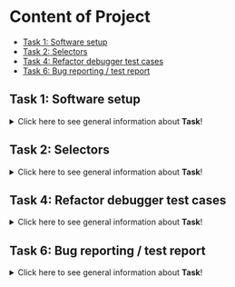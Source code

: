 # Content of Project

* [Task 1: Software setup](#Task-1:-Software-setup)
* [Task 2: Selectors](#Task-2:-Selectors)
* [Task 4: Refactor debugger test cases](#Task-4:-Refactor_debugger_test_cases)
* [Task 6: Bug reporting / test report](#Task-6:-Bug_reporting_test_report)



## Task 1: Software setup
<details>
<summary>Click here to see general information about <b>Task</b>!</summary>
  
##   *"Podzadanie 1: Dlaczego zdecydowałem się wziąć udział w wyzwaniu Dare IT Challenge?"*

Zdecydowałam się wziąć udział w wyzwaniu bo chcę zmienić swoje życie-pracę, bo od dawna mnie to interesowało.
#### Napędza mnie możliwość rozwoju, ciekawość, dociekliwość, wytrwałość w dążeniu do celu. 
#### Uwielbiam wiedzieć "skąd"? i "dlaczego"?
Moim celem jest nauczyć się testowania, poznać tajniki tego zawodu by umieć z łatwością wspierać zespoły dweloperów a przy tym mieć frajdę z odnalezienia buga :smiley:.

##   **Zadanie dla chętnych. Nie samymi testami automatycznymi człowiek żyje.**

Udzielono odpowiedzi dobrze na 6 z 14
</details>

## Task 2: Selectors
<details>
<summary>Click here to see general information about <b>Task</b>!</summary>

##   **Subtask 2: Search for selectors on the login page. List all the elements that are on the login page.**
1. Login
  #### //*[@id="login"]
  #### //*[@id="__next"]/form/div/div[1]/div[1]/div
  #### #login
  #### $x('//*[@id="login"]')
2. Scouts Panel
  #### //*[@id="__next"]/form/div/div[1]/h5
  #### #__next > form > div > div.MuiCardContent-root > h5
  #### $x('//*[@id="__next"]/form/div/div[1]/h5')
  ####  //*[text()="Scouts Panel"]
3. English
  #### //*[@id="__next"]/form/div/div[2]/div/div
  #### #__next > form > div > div.MuiCardActions-root > div > div
  #### $x('//*[@id="__next"]/form/div/div[2]/div/div')
  ####  //*[text()="English"]
4. Sign in
  #### //*[@id="__next"]/form/div/div[2]/button/span[1]
  #### $x('//*[@id="__next"]/form/div/div[2]/div/div')
  #### 	//*[@class="MuiButton-label"]
5. Password
  #### //*[@id="password"]
  #### $x('//*[@id="password"]')
  #### //*[@id="password"]
6. Remind password
  #### //*[@id="__next"]/form/div/div[1]/a
  #### $x('//*[@id="__next"]/form/div/div[1]/a')
  #### //*[@class="MuiTypography-root MuiLink-root MuiLink-underlineHover jss4 MuiTypography-colorPrimary"] 
  ####  //*[contains(@class, "MuiTypography-root MuiLink-root")]  

</details>
  
## Task 4: Refactor debugger test cases
<details>
<summary>Click here to see general information about <b>Task</b>!</summary>
  
##   *"Subtask 4 and 5: Writing coding test cases"*

 #### G-drive link: https://drive.google.com/drive/folders/19CfQxCT4P-HV1o8PTZWXI14wiwHsMESd?hl=pl
 </details>

## Task 6: Bug reporting / test report
<details>
<summary>Click here to see general information about <b>Task</b>!</summary>
  
##   *"Subtask 5: Bug reporting "*

 #### G-drive link: https://drive.google.com/drive/folders/1Z7ys2AIwCz_AFIbsscc-ZBJdJ4WgkRLR

##   *"Subtask 6: Test report "*

#### G-drive link: https://drive.google.com/drive/folders/12X5JJLnJEbHoNZE6GuE1cH9m9eMaY2Zl
 
 </details>


 
